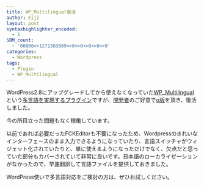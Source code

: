 ```yaml
---
title: WP_Multilingual復活
author: Eiji
layout: post
syntaxhighlighter_encoded:
  - 1
SBM_count:
  - '00000<>1271383869<>0<>0<>0<>0<>0'
categories:
  - Wordpress
tags:
  - Plugin
  - WP_Multilingual
---
```

WordPress2.8にアップグレードしてから使えなくなっていた<a href="http://wordpress.org/extend/plugins/wp-multilingual/" target="_blank">WP_Multilingual</a>という<a href="http://devlog.agektmr.com/archives/349" target="_blank">多言語を実現するプラグイン</a>ですが、<a href="http://mediastudio.unu.edu/en/" target="_blank">開発者</a>のご好意で<a href="http://redmine.made.com.ua/issues/show/131" target="_blank">α版</a>を頂き、復活しました。

今の所目立った問題もなく稼働しています。

以前であれば必要だったFCKEditorも不要になったため、Wordpressのきれいなインターフェースのまま入力できるようになっていたり、言語スイッチャがウィジェット化されていたりと、単に使えるようになっただけでなく、欠点だと思っていた部分もカバーされていて非常に良いです。日本語のローカライゼーションがなかったので、早速翻訳して言語ファイルを提供しておきました。

WordPress使いで多言語対応をご検討の方は、ぜひお試しください。